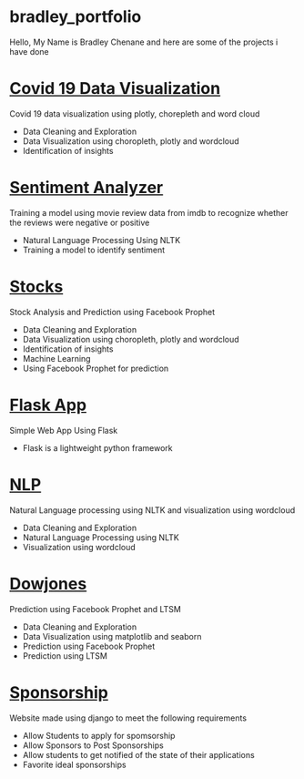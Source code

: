 # bradley_portfolio
Hello, My Name is Bradley Chenane and here are some of the projects i have done

# [Covid 19 Data Visualization](https://github.com/chenane88/Covid-19-Data-Visualization)
 Covid 19 data visualization using plotly, chorepleth and word cloud
 - Data Cleaning and Exploration
 - Data Visualization using choropleth, plotly and wordcloud
 - Identification of insights
 
 
# [Sentiment Analyzer](https://github.com/chenane88/Sentiment-Analyzer)
 Training a model using movie review data from imdb to recognize whether the reviews were negative or positive
 - Natural Language Processing Using NLTK
 - Training a model to identify sentiment
 
# [Stocks](https://github.com/chenane88/Stocks)
 Stock Analysis and Prediction using Facebook Prophet
 - Data Cleaning and Exploration
 - Data Visualization using choropleth, plotly and wordcloud
 - Identification of insights
 - Machine Learning
 - Using Facebook Prophet for prediction
 
# [Flask App](https://github.com/chenane88/Flask-App)
 Simple Web App Using Flask
 - Flask is a lightweight python framework
 
# [NLP](https://github.com/chenane88/NLP)
 Natural Language processing using NLTK and visualization using wordcloud
 - Data Cleaning and Exploration
 - Natural Language Processing using NLTK
 - Visualization using wordcloud

# [Dowjones](https://github.com/chenane88/Dowjones)
 Prediction using Facebook Prophet and LTSM
  - Data Cleaning and Exploration
 - Data Visualization using matplotlib and seaborn
 - Prediction using Facebook Prophet
 - Prediction using LTSM
 
# [Sponsorship](https://github.com/chenane88/Sponsorshipsite)
 Website made using django to meet the following requirements
 - Allow Students to apply for spomsorship
 - Allow Sponsors to Post Sponsorships
 - Allow students to get notified of the state of their applications
 - Favorite ideal sponsorships
